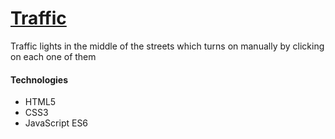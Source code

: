 # [Traffic](https://traffic-lights-street.netlify.app/)

Traffic lights in the middle of the streets which turns on manually by clicking on each one of them 

#### Technologies

- HTML5
- CSS3
- JavaScript ES6
